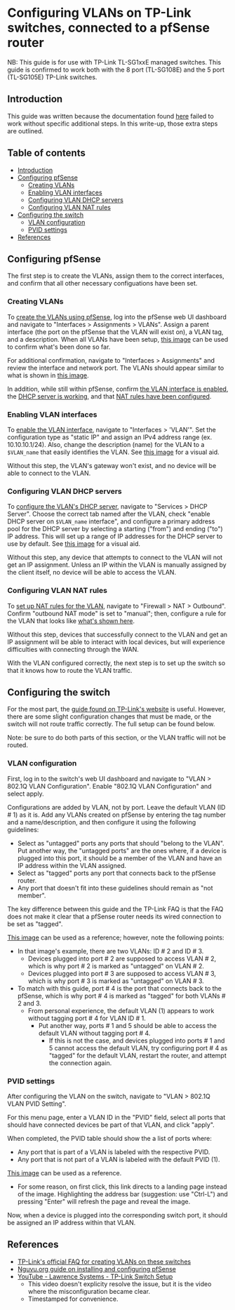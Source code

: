 # Configuring VLANs on TP-Link switches, connected to a pfSense router

NB: This guide is for use with TP-Link TL-SG1xxE managed switches. This guide is confirmed to work both with the 8 port (TL-SG108E) and the 5 port (TL-SG105E) TP-Link switches.

## Introduction

This guide was written because the documentation found [here](https://www.tp-link.com/us/support/faq/788/) failed to work without specific additional steps. In this write-up, those extra steps are outlined.

## Table of contents

- [Introduction](#introduction)
- [Configuring pfSense](#configuring-pfsense)
    - [Creating VLANs](#creating-vlans)
    - [Enabling VLAN interfaces](#enabling-vlan-interfaces)
    - [Configuring VLAN DHCP servers](#configuring-vlan-dhcp-servers)
    - [Configuring VLAN NAT rules](#configuring-vlan-nat-rules)
- [Configuring the switch](#configuring-the-switch)
    - [VLAN configuration](#vlan-configuration)
    - [PVID settings](#pvid-settings)
- [References](#references)

## Configuring pfSense

The first step is to create the VLANs, assign them to the correct interfaces, and confirm that all other necessary configuations have been set.

### Creating VLANs

To [create the VLANs using pfSense](https://nguvu.org/pfsense/pfsense-baseline-setup/#create%20vlans), log into the pfSense web UI dashboard and navigate to "Interfaces > Assignments > VLANs". Assign a parent interface (the port on the pfSense that the VLAN will exist on), a VLAN tag, and a description. When all VLANs have been setup, [this image](https://nguvu.org/images/170127-042-vlan-interfaces.png) can be used to confirm what's been done so far.

For additional confirmation, navigate to "Interfaces > Assignments" and review the interface and network port. The VLANs should appear similar to what is shown in [this image](https://nguvu.org/images/170127-043-interface-assignments.png).

In addition, while still within pfSense, confirm [the VLAN interface is enabled](#enabling-vlan-interfaces), the [DHCP server is working](#configuring-vlan-dhcp-servers), and that [NAT rules have been configured](#configuring-vlan-nat-rules).

### Enabling VLAN interfaces

To [enable the VLAN interface](https://nguvu.org/pfsense/pfsense-baseline-setup/#configure%20interface%20ip%20addresses), navigate to "Interfaces > 'VLAN'". Set the configuration type as "static IP" and assign an IPv4 address range (ex. 10.10.10.1/24). Also, change the description (name) for the VLAN to a `$VLAN_name` that easily identifies the VLAN. See [this image](https://nguvu.org/images/170127-044-interface-config-vl10_mgmt.png) for a visual aid.

Without this step, the VLAN's gateway won't exist, and no device will be able to connect to the VLAN.

### Configuring VLAN DHCP servers

To [configure the VLAN's DHCP server](https://nguvu.org/pfsense/pfsense-baseline-setup/#configure%20interface%20dhcp), navigate to "Services > DHCP Server". Choose the correct tab named after the VLAN, check "enable DHCP server on `$VLAN_name` interface", and configure a primary address pool for the DHCP server by selecting a starting ("from") and ending ("to") IP address. This will set up a range of IP addresses for the DHCP server to use by default. See [this image](https://nguvu.org/images/170127-045-dhcp-interface-config-vl10_mgmt.png) for a visual aid.

Without this step, any device that attempts to connect to the VLAN will not get an IP assignment. Unless an IP within the VLAN is manually assigned by the client itself, no device will be able to access the VLAN.

### Configuring VLAN NAT rules

To [set up NAT rules for the VLAN](https://nguvu.org/pfsense/pfsense-baseline-setup/#configure%20nat), navigate to "Firewall > NAT > Outbound". Confirm "outbound NAT mode" is set to "manual"; then, configure a rule for the VLAN that looks like [what's shown here](https://nguvu.org/images/170127-061-outbound-nat.png).

Without this step, devices that successfully connect to the VLAN and get an IP assignment will be able to interact with local devices, but will experience difficulties with connecting through the WAN.

With the VLAN configured correctly, the next step is to set up the switch so that it knows how to route the VLAN traffic.

## Configuring the switch

For the most part, the [guide found on TP-Link's website](https://www.tp-link.com/us/support/faq/788/) is useful. However, there are some slight configuration changes that must be made, or the switch will not route traffic correctly. The full setup can be found below.

Note: be sure to do both parts of this section, or the VLAN traffic will not be routed.

### VLAN configuration

First, log in to the switch's web UI dashboard and navigate to "VLAN > 802.1Q VLAN Configuration". Enable "802.1Q VLAN Configuration" and select apply.

Configurations are added by VLAN, not by port. Leave the default VLAN (ID # 1) as it is. Add any VLANs created on pfSense by entering the tag number and a name/description, and then configure it using the following guidelines:

- Select as "untagged" ports any ports that should "belong to the VLAN". Put another way, the "untagged ports" are the ones where, if a device is plugged into this port, it should be a member of the VLAN and have an IP address within the VLAN assigned.
- Select as "tagged" ports any port that connects back to the pfSense router.
- Any port that doesn't fit into these guidelines should remain as "not member".

The key difference between this guide and the TP-Link FAQ is that the FAQ does not make it clear that a pfSense router needs its wired connection to be set as "tagged".

[This image](https://static.tp-link.com/image009_1525420737886l.png) can be used as a reference; however, note the following points:

- In that image's example, there are two VLANs: ID # 2 and ID # 3.
    - Devices plugged into port # 2 are supposed to access VLAN # 2, which is why port # 2 is marked as "untagged" on VLAN # 2.
    - Devices plugged into port # 3 are supposed to access VLAN # 3, which is why port # 3 is marked as "untagged" on VLAN # 3.
- To match with this guide, port # 4 is the port that connects back to the pfSense, which is why port # 4 is marked as "tagged" for both VLANs # 2 and 3.
    - From personal experience, the default VLAN (1) appears to work without tagging port # 4 for VLAN ID # 1.
        - Put another way, ports # 1 and 5 should be able to access the default VLAN without tagging port # 4.
            - If this is not the case, and devices plugged into ports # 1 and 5 cannot access the default VLAN, try configuring port # 4 as "tagged" for the default VLAN, restart the router, and attempt the connection again.

### PVID settings

After configuring the VLAN on the switch, navigate to "VLAN > 802.1Q VLAN PVID Setting".

For this menu page, enter a VLAN ID in the "PVID" field, select all ports that should have connected devices be part of that VLAN, and click "apply".

When completed, the PVID table should show the a list of ports where:

- Any port that is part of a VLAN is labeled with the respective PVID.
- Any port that is not part of a VLAN is labeled with the default PVID (1).

[This image](https://static.tp-link.com/image010_1525420757235x.png) can be used as a reference.

- For some reason, on first click, this link directs to a landing page instead of the image. Highlighting the address bar (suggestion: use "Ctrl-L") and pressing "Enter" will refresh the page and reveal the image.

Now, when a device is plugged into the corresponding switch port, it should be assigned an IP address within that VLAN.

## References

- [TP-Link's official FAQ for creating VLANs on these switches](https://www.tp-link.com/us/support/faq/788/)
- [Nguvu.org guide on installing and configuring pfSense](https://nguvu.org/pfsense/pfsense-baseline-setup/)
- [YouTube - Lawrence Systems - TP-Link Switch Setup](https://www.youtube.com/watch?v=5ohLAFHnOHg&t=855)
    - This video doesn't explicity resolve the issue, but it is the video where the misconfiguration became clear.
    - Timestamped for convenience.
